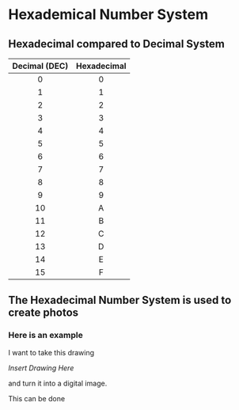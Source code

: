 # Hexademical Number System

## Hexadecimal compared to Decimal System

| Decimal (DEC) | Hexadecimal |
| :-----------: | :---------: |
| 0             | 0           |
| 1             | 1           |
| 2             | 2           |
| 3             | 3           |
| 4             | 4           |
| 5             | 5           |
| 6             | 6           |
| 7             | 7           |
| 8             | 8           |
| 9             | 9           |
| 10            | A           |
| 11            | B           |
| 12            | C           |
| 13            | D           |
| 14            | E           |
| 15            | F           |
  
## The Hexadecimal Number System is used to create photos 

### Here is an example 

I want to take this drawing 

*Insert Drawing Here*

and turn it into a digital image. 

This can be done 
